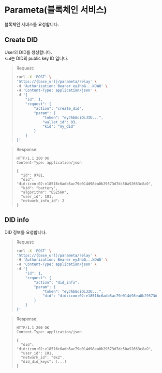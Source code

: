 # Parameta(블록체인 서비스)

블록체인 서비스를 요청합니다.

## Create DID

User의 DID를 생성합니다.  
`kid`는 DID의 public key ID 입니다.

> Request:
>
> ```bash
> curl -X 'POST' \
> 'https://{base_url}/parameta/relay' \
> -H 'Authorization: Bearer eyJhbG...kDW8' \
> -H 'Content-Type: application/json' \
> -d '{
>     "id": 1,
>     "request": {
>         "action": "create_did",
>         "param": {
>             "token": "eyJhbGciOiJIU...",
>             "wallet_id": 93,
>             "kid": "my_did"
>         }
>     }
> }'
> ```

> Response:
>
> ```http
> HTTP/1.1 200 OK
> Content-Type: application/json
>
> {
>   "id": 9781,
>   "did": "did:icon:02:e18516c6adb5ac79e014d98ea0b29573d7dc50a92663c8a9",
>   "kid": "battery",
>   "algorithm": "ES256K",
>   "user_id": 101,
>   "network_info_id": 2
> }
> ```

## DID info

DID 정보를 요청합니다.

> Request:
>
> ```bash
> curl -X 'POST' \
> 'https://{base_url}/parameta/relay' \
> -H 'Authorization: Bearer eyJhbG...kDW8' \
> -H 'Content-Type: application/json' \
> -d '{
>     "id": 1,
>     "request": {
>         "action": "did_info",
>         "param": {
>             "token": "eyJhbGciOiJIU...",
>             "did": "did:icon:02:e18516c6adb5ac79e014d98ea0b29573d7dc50a92663c8a9"
>         }
>     }
> }'
> ```

> Response:
>
> ```http
> HTTP/1.1 200 OK
> Content-Type: application/json
>
> {
>   "did": "did:icon:02:e18516c6adb5ac79e014d98ea0b29573d7dc50a92663c8a9",
>   "user_id": 101,
>   "network_id": "0x2",
>   "did_did_keys": [...]
> }
> ```

<br />
